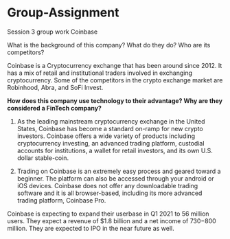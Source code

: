 # Group-Assignment
Session 3 group work
Coinbase

What is the background of this company? What do they do? Who are its competitors? 

Coinbase is a Cryptocurrency exchange that has been around since 2012. It has a mix of retail and institutional traders involved in exchanging cryptocurrency. Some of the competitors in the crypto exchange market are Robinhood, Abra, and SoFi Invest.

**How does this company use technology to their advantage? Why are they considered a FinTech company?**

1. As the leading mainstream cryptocurrency exchange in the United States, Coinbase has become a standard on-ramp for new crypto investors. Coinbase offers a wide variety of products including cryptocurrency investing, an advanced trading platform, custodial accounts for institutions, a wallet for retail investors, and its own U.S. dollar stable-coin.

2. Trading on Coinbase is an extremely easy process and geared toward a beginner. The platform can also be accessed through your android or iOS devices. Coinbase does not offer any downloadable trading software and it is all browser-based, including its more advanced trading platform, Coinbase Pro.

Coinbase is expecting to expand their userbase in Q1 2021 to 56 million users.
They expect a revenue of $1.8 billion and a net income of $730-$800 million.
They are expected to IPO in the near future as well.
